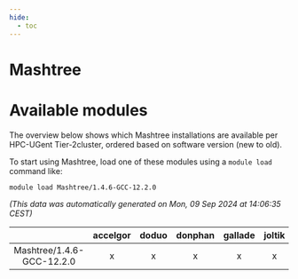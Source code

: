 ```yaml
---
hide:
  - toc
---
```


Mashtree
========

# Available modules


The overview below shows which Mashtree installations are available per HPC-UGent Tier-2cluster, ordered based on software version (new to old).

To start using Mashtree, load one of these modules using a `module load` command like:

```shell
module load Mashtree/1.4.6-GCC-12.2.0
```

*(This data was automatically generated on Mon, 09 Sep 2024 at 14:06:35 CEST)*  

| |accelgor|doduo|donphan|gallade|joltik|shinx|skitty|
| :---: | :---: | :---: | :---: | :---: | :---: | :---: | :---: |
|Mashtree/1.4.6-GCC-12.2.0|x|x|x|x|x|x|x|
